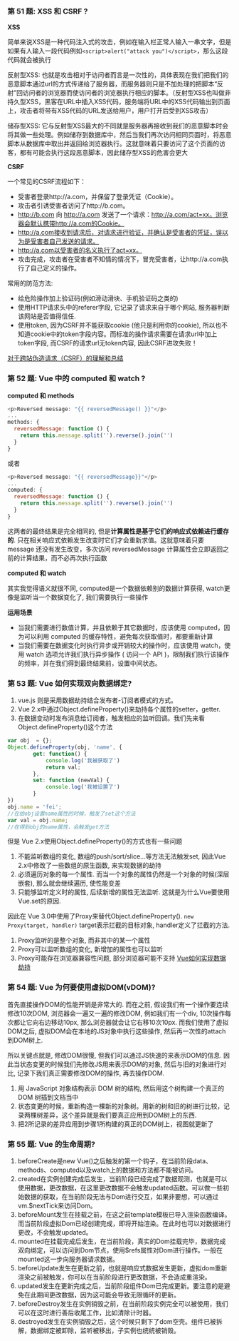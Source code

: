 ### 第 51 题: XSS 和 CSRF ?

**XSS**

简单来说XSS是一种代码注入式的攻击，例如在输入栏正常人输入一串文字，但是如果有人输入一段代码例如`<script>alert("attack you")</script>`，那么这段代码就会被执行

反射型XSS: 也就是攻击相对于访问者而言是一次性的，具体表现在我们把我们的恶意脚本通过url的方式传递给了服务器，而服务器则只是不加处理的把脚本“反射”回访问者的浏览器而使访问者的浏览器执行相应的脚本。（反射型XSS也叫做非持久型XSS，黑客在URL中插入XSS代码，服务端将URL中的XSS代码输出到页面上，攻击者将带有XSS代码的URL发送给用户，用户打开后受到XSS攻击）

储存型XSS: 它与反射型XSS最大的不同就是服务器再接收到我们的恶意脚本时会将其做一些处理。例如储存到数据库中，然后当我们再次访问相同页面时，将恶意脚本从数据库中取出并返回给浏览器执行。这就意味着只要访问了这个页面的访客，都有可能会执行这段恶意脚本，因此储存型XSS的危害会更大



**CSRF**

一个常见的CSRF流程如下：
+ 受害者登录http://a.com，并保留了登录凭证（Cookie）。
+ 攻击者引诱受害者访问了http://b.com。
+ http://b.com 向 http://a.com 发送了一个请求：http://a.com/act=xx。浏览器会默认携带http://a.com的Cookie。
+ http://a.com接收到请求后，对请求进行验证，并确认是受害者的凭证，误以为是受害者自己发送的请求。
+ http://a.com以受害者的名义执行了act=xx。
+ 攻击完成，攻击者在受害者不知情的情况下，冒充受害者，让http://a.com执行了自己定义的操作。

常用的防范方法:
+ 给危险操作加上验证码(例如滑动滑块、手机验证码之类的)
+ 使用HTTP请求头中的referer字段, 它记录了请求来自于哪个网站, 服务器判断该网站是否值得信任.
+ 使用token, 因为CSRF并不能获取cookie (他只是利用你的cookie), 所以也不知道cookie中的token字段内容。而标准的操作请求需要在请求url中加上token字段, 而CSRF的请求url无token内容, 因此CSRF进攻失败！

[对于跨站伪造请求（CSRF）的理解和总结](https://zhuanlan.zhihu.com/p/37293032)



### 第 52 题: Vue 中的 computed 和 watch ?

**computed 和 methods**

```javascript
<p>Reversed message: "{{ reversedMessage() }}"</p>
...
methods: {
  reversedMessage: function () {
    return this.message.split('').reverse().join('')
  }
}

```
或者
```javascript
<p>Reversed message: "{{ reversedMessage}}"</p>
...
computed: {
  reversedMessage: function () {
    return this.message.split('').reverse().join('')
  }
}
```
这两者的最终结果是完全相同的, 但是**计算属性是基于它们的响应式依赖进行缓存的**. 只在相关响应式依赖发生改变时它们才会重新求值。这就意味着只要 message 还没有发生改变，多次访问 reversedMessage 计算属性会立即返回之前的计算结果，而不必再次执行函数

**computed 和 watch**

其实我觉得语义就很不同, computed是一个数据依赖别的数据计算获得, watch更像是监听当一个数据变化了, 我们需要执行一些操作

**运用场景**

+ 当我们需要进行数值计算，并且依赖于其它数据时，应该使用 computed，因为可以利用 computed 的缓存特性，避免每次获取值时，都要重新计算
+ 当我们需要在数据变化时执行异步或开销较大的操作时，应该使用 watch，使用 watch 选项允许我们执行异步操作 ( 访问一个 API )，限制我们执行该操作的频率，并在我们得到最终结果前，设置中间状态。


### 第 53 题: Vue 如何实现双向数据绑定?

1. vue.js 则是采用数据劫持结合发布者-订阅者模式的方式。
2. Vue 2.x中通过Object.defineProperty()来劫持各个属性的setter，getter.
3. 在数据变动时发布消息给订阅者，触发相应的监听回调。我们先来看Object.defineProperty()这个方法
```javascript
var obj  = {};
Object.defineProperty(obj, 'name', {
        get: function() {
            console.log('我被获取了')
            return val;
        },
        set: function (newVal) {
            console.log('我被设置了')
        }
})
obj.name = 'fei';
//在给obj设置name属性的时候，触发了set这个方法
var val = obj.name;
//在得到obj的name属性，会触发get方法

```

但是 Vue 2.x使用Object.defineProperty()的方式也有一些问题
1. 不能监听数组的变化, 数组的push/sort/slice...等方法无法触发set, 因此Vue 2.x中修改了一些数组的原生函数, 来实现数据的劫持
2. 必须遍历对象的每一个属性. 而当一个对象的属性仍然是一个对象的时候(深层嵌套), 那么就会继续遍历, 使性能变差
3. 只能够监听定义时的属性, 后续新增的属性无法监听. 这就是为什么Vue要使用Vue.set的原因.

因此在 Vue 3.0中使用了Proxy来替代Object.defineProperty(). `new Proxy(target, handler)` target表示拦截的目标对象, handler定义了拦截的方法.
1. Proxy监听的是整个对象, 而非其中的某一个属性
2. Proxy可以监听数组的变化, 新增加的属性也可以监听
3. Proxy可能存在浏览器兼容性问题, 部分浏览器可能不支持
[Vue如何实现数据劫持](https://zhuanlan.zhihu.com/p/111591503)



### 第 54 题: Vue 为何要使用虚拟DOM(vDOM)?

首先直接操作DOM的性能开销是非常大的. 而在之前, 假设我们有一个操作要连续修改10次DOM, 浏览器会一遍又一遍的修改DOM, 例如我们有一个div, 10次操作每次都让它向右边移动10px, 那么浏览器就会让它右移10次10px. 而我们使用了虚拟DOM之后, 虚拟DOM会在本地的JS对象中执行这些操作, 然后再一次性的attach到DOM树上.

所以关键点就是, 修改DOM很慢, 但我们可以通过JS快速的来表示DOM的信息. 因此当状态变更的时候我们先修改JS用来表示DOM的对象, 然后与旧的对象进行对比, 记录下我们真正需要修改DOM的操作, 再去操作DOM.
1. 用 JavaScript 对象结构表示 DOM 树的结构, 然后用这个树构建一个真正的 DOM 树插到文档当中
2. 状态变更的时候，重新构造一棵新的对象树。用新的树和旧的树进行比较，记录两棵树差异，这个差异就是我们要真正应用到DOM树上的东西.
3. 把2所记录的差异应用到步骤1所构建的真正的DOM树上，视图就更新了


### 第 55 题: Vue 的生命周期?

1. beforeCreate是new Vue()之后触发的第一个钩子，在当前阶段data、methods、computed以及watch上的数据和方法都不能被访问。
2. created在实例创建完成后发生，当前阶段已经完成了数据观测，也就是可以使用数据，更改数据，在这里更改数据不会触发updated函数。可以做一些初始数据的获取，在当前阶段无法与Dom进行交互，如果非要想，可以通过vm.$nextTick来访问Dom。
3. beforeMount发生在挂载之前，在这之前template模板已导入渲染函数编译。而当前阶段虚拟Dom已经创建完成，即将开始渲染。在此时也可以对数据进行更改，不会触发updated。 
4. mounted在挂载完成后发生，在当前阶段，真实的Dom挂载完毕，数据完成双向绑定，可以访问到Dom节点，使用$refs属性对Dom进行操作。一般在mounted这一步向服务器请求数据。
5. beforeUpdate发生在更新之前，也就是响应式数据发生更新，虚拟dom重新渲染之前被触发，你可以在当前阶段进行更改数据，不会造成重渲染。
6. updated发生在更新完成之后，当前阶段组件Dom已完成更新。要注意的是避免在此期间更改数据，因为这可能会导致无限循环的更新。 
7. beforeDestroy发生在实例销毁之前，在当前阶段实例完全可以被使用，我们可以在这时进行善后收尾工作，比如清除计时器。
8. destroyed发生在实例销毁之后，这个时候只剩下了dom空壳。组件已被拆解，数据绑定被卸除，监听被移出，子实例也统统被销毁。